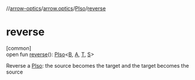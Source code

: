 //[arrow-optics](../../../index.md)/[arrow.optics](../index.md)/[PIso](index.md)/[reverse](reverse.md)

# reverse

[common]\
open fun [reverse](reverse.md)(): [PIso](index.md)&lt;[B](index.md), [A](index.md), [T](index.md), [S](index.md)&gt;

Reverse a [PIso](index.md): the source becomes the target and the target becomes the source
